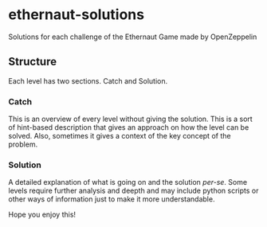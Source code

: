 # ethernaut-solutions
Solutions for each challenge of the Ethernaut Game made by OpenZeppelin

## Structure
Each level has two sections. Catch and Solution.

### Catch
This is an overview of every level without giving the solution. This is a sort of hint-based description that gives an approach on how the level can be solved.
Also, sometimes it gives a context of the key concept of the problem.

### Solution
A detailed explanation of what is going on and the solution *per-se*. Some levels require further analysis and deepth and may include python scripts or 
other ways of information just to make it more understandable.

Hope you enjoy this!
